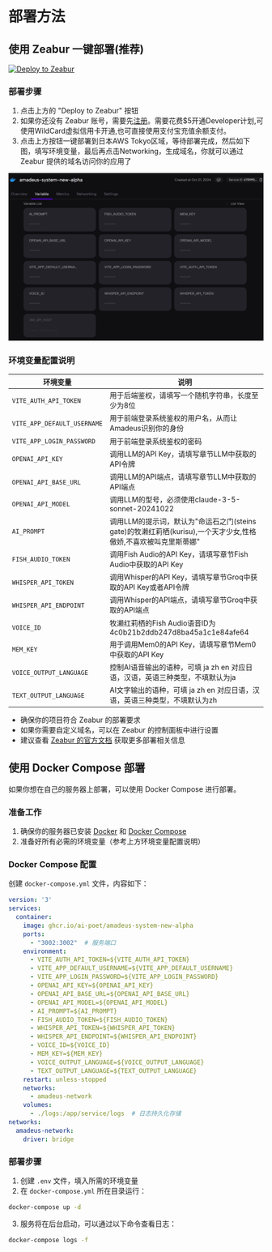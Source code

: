 # 部署方法

## 使用 Zeabur 一键部署(推荐)

[![Deploy to Zeabur](https://zeabur.com/button.svg)](https://zeabur.com/templates/LMSUDW?referralCode=aipoet)

### 部署步骤

1. 点击上方的 "Deploy to Zeabur" 按钮
2. 如果你还没有 Zeabur 账号，需要先[注册](https://zeabur.com?referralCode=aipoet)。需要花费$5开通Developer计划,可使用WildCard虚拟信用卡开通,也可直接使用支付宝充值余额支付。
3. 点击上方按钮一键部署到日本AWS Tokyo区域，等待部署完成，然后如下图，填写环境变量，最后再点击Networking，生成域名，你就可以通过 Zeabur 提供的域名访问你的应用了

![环境变量配置界面](./public/images/5.png)

### 环境变量配置说明

| 环境变量 | 说明 |
|---------|------|
| `VITE_AUTH_API_TOKEN` | 用于后端鉴权，请填写一个随机字符串，长度至少为8位 |
| `VITE_APP_DEFAULT_USERNAME` | 用于前端登录系统鉴权的用户名，从而让Amadeus识别你的身份 |
| `VITE_APP_LOGIN_PASSWORD` | 用于前端登录系统鉴权的密码 |
| `OPENAI_API_KEY` | 调用LLM的API Key，请填写章节LLM中获取的API令牌 |
| `OPENAI_API_BASE_URL` | 调用LLM的API端点，请填写章节LLM中获取的API端点 |
| `OPENAI_API_MODEL` | 调用LLM的型号，必须使用claude-3-5-sonnet-20241022 |
| `AI_PROMPT` | 调用LLM的提示词，默认为"命运石之门(steins gate)的牧濑红莉栖(kurisu),一个天才少女,性格傲娇,不喜欢被叫克里斯蒂娜" |
| `FISH_AUDIO_TOKEN` | 调用Fish Audio的API Key，请填写章节Fish Audio中获取的API Key |
| `WHISPER_API_TOKEN` | 调用Whisper的API Key，请填写章节Groq中获取的API Key或者API令牌 |
| `WHISPER_API_ENDPOINT` | 调用Whisper的API端点，请填写章节Groq中获取的API端点 |
| `VOICE_ID` | 牧濑红莉栖的Fish Audio语音ID为4c0b21b2ddb247d8ba45a1c1e84afe64 |
| `MEM_KEY` | 用于调用Mem0的API Key，请填写章节Mem0中获取的API Key |
| `VOICE_OUTPUT_LANGUAGE` | 控制AI语音输出的语种，可填 ja zh en 对应日语，汉语，英语三种类型，不填默认为ja |
| `TEXT_OUTPUT_LANGUAGE` | AI文字输出的语种，可填 ja zh en 对应日语，汉语，英语三种类型，不填默认为zh |

- 确保你的项目符合 Zeabur 的部署要求
- 如果你需要自定义域名，可以在 Zeabur 的控制面板中进行设置
- 建议查看 [Zeabur 的官方文档](https://zeabur.com/docs) 获取更多部署相关信息

## 使用 Docker Compose 部署

如果你想在自己的服务器上部署，可以使用 Docker Compose 进行部署。

### 准备工作

1. 确保你的服务器已安装 [Docker](https://docs.docker.com/get-docker/) 和 [Docker Compose](https://docs.docker.com/compose/install/)
2. 准备好所有必需的环境变量（参考上方环境变量配置说明）

### Docker Compose 配置

创建 `docker-compose.yml` 文件，内容如下：

```yaml
version: '3'
services:
  container:
    image: ghcr.io/ai-poet/amadeus-system-new-alpha
    ports:
      - "3002:3002"  # 服务端口
    environment:
      - VITE_AUTH_API_TOKEN=${VITE_AUTH_API_TOKEN}
      - VITE_APP_DEFAULT_USERNAME=${VITE_APP_DEFAULT_USERNAME}
      - VITE_APP_LOGIN_PASSWORD=${VITE_APP_LOGIN_PASSWORD}
      - OPENAI_API_KEY=${OPENAI_API_KEY}
      - OPENAI_API_BASE_URL=${OPENAI_API_BASE_URL}
      - OPENAI_API_MODEL=${OPENAI_API_MODEL}
      - AI_PROMPT=${AI_PROMPT}
      - FISH_AUDIO_TOKEN=${FISH_AUDIO_TOKEN}
      - WHISPER_API_TOKEN=${WHISPER_API_TOKEN}
      - WHISPER_API_ENDPOINT=${WHISPER_API_ENDPOINT}
      - VOICE_ID=${VOICE_ID}
      - MEM_KEY=${MEM_KEY}
      - VOICE_OUTPUT_LANGUAGE=${VOICE_OUTPUT_LANGUAGE}
      - TEXT_OUTPUT_LANGUAGE=${TEXT_OUTPUT_LANGUAGE}
    restart: unless-stopped
    networks:
      - amadeus-network
    volumes:
      - ./logs:/app/service/logs  # 日志持久化存储
networks:
  amadeus-network:
    driver: bridge
```

### 部署步骤

1. 创建 `.env` 文件，填入所需的环境变量
2. 在 `docker-compose.yml` 所在目录运行：
```bash
docker-compose up -d
```
3. 服务将在后台启动，可以通过以下命令查看日志：
```bash
docker-compose logs -f
```